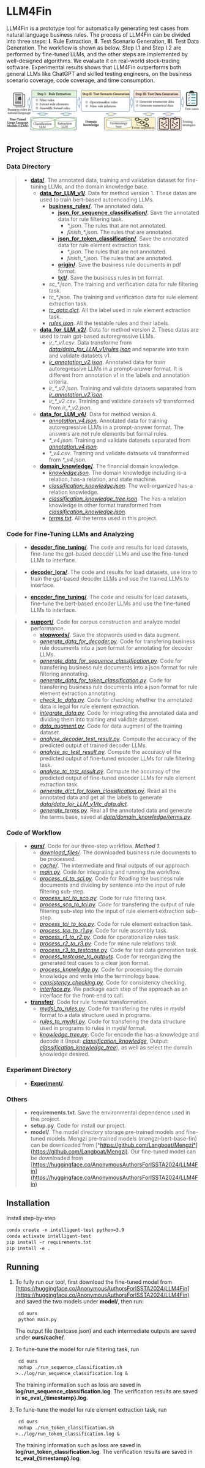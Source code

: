 # LLM4Fin

LLM4Fin is a prototype tool for automatically generating test cases from natural language business rules. The process of LLM4Fin can be divided into three steps: **I**. Rule Extraction, **II**. Test Scenario Generation, **III**. Test Data Generation. The workflow is shown as below. Step I.1 and Step I.2 are performed by fine-tuned LLMs, and the other steps are implemented by well-designed algorithms. We evaluate it on real-world stock-trading software. Experimental results shows that LLM4Fin outperforms both general LLMs like ChatGPT and skilled testing engineers, on the business scenario coverage, code coverage, and time consumption. 

![Workflow of LLM4Fin](./figure/workflow.png)

## Project Structure 

### Data Directory

> - [**data/**](./data/).  The annotated data, training and validation dataset for fine-tuning LLMs, and the domain knowledge base.
>   - [**data_for_LLM_v1/**](./data/data_for_LLM_v1/). Data for method version 1. These datas are used to train bert-based autoencoding LLMs.
>       - [**business_rules/**](./data/data_for_LLM_v1/business_rules/). The annotated data.
>           - [**json_for_sequence_classification/**](./data/data_for_LLM_v1/business_rules/json_for_sequence_classification/). Save the annotated data for rule filtering task.
>               - *\*.json*. The rules that are not annotated.
>               - *finish_\*.json*. The rules that are annotated.
>           - [**json_for_token_classification/**](./data/data_for_LLM_v1/business_rules/json_for_token_classification/). Save the annotated data for rule element extraction task.
>               - *\*.json*. The rules that are not annotated.
>               - *finish_\*.json*. The rules that are annotated.
>           - [**origin/**](./data/data_for_LLM_v1/business_rules/origin/). Save the business rule documents in pdf format.
>           - [**txt/**](./data/data_for_LLM_v1/business_rules/txt/). Save the business rules in txt format.
>       - *sc_\*.json*. The training and verification data for rule filtering task.
>       - *tc_\*.json*. The training and verification data for rule element extraction task.
>       - [*tc_data.dict*](./data/data_for_LLM_v1/tc_data.dict). All the label used in rule element extraction task.
>       - [*rules.json*](./data/data_for_LLM_v1/rules.json). All the testable rules and their labels.
>   - [**data_for_LLM_v2/**](./data/data_for_LLM_v2/). Data for method version 2. These datas are used to train gpt-based autoregressive LLMs.
>       - *ir_\*_v1.csv*. Data transforme from [*data/data_for_LLM_v1/rules.json*](./data/data_for_LLM_v1/rules.json) and separate into train and validate datasets v1.
>       - [*ir_annotation_v2.json*](./data/data_for_LLM_v2/ir_annotation_v2.json). Annotated data for train autoregressive LLMs in a prompt-answer format. It is different from annotation v1 in the labels and annotation criteria.
>       - *ir_\*_v2.json*. Training and validate datasets separated from [*ir_annotation_v2.json*](./data/data_for_LLM_v2/ir_annotation_v2.json).
>       - *ir_\*_v2.csv*. Training and validate datasets v2 transformed from *ir_\*_v2.json*.
>   - [**data_for_LLM_v4/**](./data/data_for_LLM_v4/). Data for method version 4.
>       - [*annotation_v4.json*](./data/data_for_LLM_v4/annotation_v4.json). Annotated data for training autoregressive LLMs in a prompt-answer format. The answers are not rule elements but formal rules.
>       - *\*_v4.json*. Training and validate datasets separated from [*annotation_v4.json*](./data/data_for_LLM_v4/annotation_v4.json).
>       - *\*_v4.csv*. Training and validate datasets v4 transformed from *\*_v4.json*.
>   - [**domain_knowledge/**](./data/domain_knowledge/). The financial domain knowledge.
>       - [*knowledge.json*](./data/domain_knowledge/knowledge.json). The domain knowledge including is-a relation, has-a relation, and state machine.
>       - [*classification_knowledge.json*](./data/domain_knowledge/classification_knowledge.json). The well-organized has-a relation knowledge.
>       - [*classification_knowledge_tree.json*](./data/domain_knowledge/classification_knowledge_tree.json). The has-a relation knowledge in other format transformed from [*classification_knowledge.json*](./data/domain_knowledge/classification_knowledge.json).
>       - [*terms.txt*](./data/domain_knowledge/terms.txt). All the terms used in this project.


### Code for Fine-Tuning LLMs and Analyzing

> - [**decoder_fine_tuning/**](./decoder_fine_tuning/). The code and results for load datasets, fine-tune the gpt-based deocder LLMs and use the fine-tuned LLMs to interface.

> - [**decoder_lora/**](./decoder_lora/). The code and results for load datasets, use lora to train the gpt-based deocder LLMs and use the trained LLMs to interface.

> - [**encoder_fine_tuning/**](./encoder_fine_tuning/). The code and results for load datasets, fine-tune the bert-based encoder LLMs and use the fine-tuned LLMs to interface.

> - [**support/**](./support/).  Code for corpus construction and analyze model performance.
>   - [**stopwords/**](./support/stopwords/). Save the stopwords used in data augment.
>   - [*generate_data_for_decoder.py*](./support/generate_data_for_decoder.py). Code for transfering business rule documents into a json format for annotating for decoder LLMs.
>   - [*generate_data_for_sequence_classification.py*](./support/generate_data_for_sequence_classification.py). Code for transfering business rule documents into a json format for rule filtering annotating.
>   - [*generate_data_for_token_classification.py*](./support/generate_data_for_token_classification.py). Code for transfering business rule documents into a json format for rule element extraction annotating.
>   - [*check_tc_data.py*](./support/check_tc_data.py). Code for checking whether the annotated data is legal for rule element extraction.
>   - [*integrate_data.py*](./support/integrate_data.py). Code for integrating the annotated data and dividing them into training and validate dataset.
>   - [*data_augment.py*](./support/data_augment.py). Code for data augment of the training dataset.
>   - [*analyse_decoder_test_result.py*](./support/analyse_decoder_test_result.py). Compute the accuracy of the predicted output of trained decoder LLMs.
>   - [*analyse_sc_test_result.py*](./support/analyse_sc_test_result.py). Compute the accuracy of the predicted output of fine-tuned encoder LLMs for rule filtering task.
>   - [*analyse_tc_test_result.py*](./support/analyse_tc_test_result.py). Compute the accuracy of the predicted output of fine-tuned encoder LLMs for rule element extraction task.
>   - [*generate_dict_for_token_classification.py*](./support/generate_dict_for_token_classification.py). Read all the annotated data and get all the labels to generate [*data/data_for_LLM_v1/tc_data.dict*](./data/data_for_LLM_v1/tc_data.dict).
>   - [*generate_terms.py*](./support/generate_terms.py). Real all the annotated data and generate the terms base, saved at [*data/domain_knowledge/terms.py*](data/domain_knowledge/terms.txt).


### Code of Workflow

> - [**ours/**](./ours/).  Code for our three-step workflow. ***Method 1***.
>   - [*download_files/*](./ours/download_files/). The downloaded business rule documents to be processed.
>   - [*cache/*](./ours/cache/). The intermediate and final outputs of our approach.
>   - [*main.py*](./ours/main.py). Code for integrating and running the workflow.
>   - [*process_nl_to_sci.py*](./ours/process_nl_to_sci.py). Code for Reading the business rule documents and dividing by sentence into the input of rule filtering sub-step.
>   - [*process_sci_to_sco.py*](./ours/process_sci_to_sco.py). Code for rule filtering task.
>   - [*process_sco_to_tci.py*](./ours/process_sco_to_tci.py). Code for transfering the output of rule filtering sub-step into the input of rule element extraction sub-step.
>   - [*process_tci_to_tco.py*](./ours/process_tci_to_tco.py). Code for rule element extraction task.
>   - [*process_tco_to_r1.py*](./ours/process_tco_to_r1.py). Code for rule assembly task.
>   - [*process_r1_to_r2.py*](./ours/process_r1_to_r2.py). Code for operationalize rules task.
>   - [*process_r2_to_r3.py*](./ours/process_r2_to_r3.py). Code for mine rule relations task.
>   - [*process_r3_to_testcase.py*](./ours/process_r3_to_testcase.py). Code for test data generation task.
>   - [*process_testcase_to_outputs*](./ours/process_testcase_to_outputs.py). Code for reorganizing the generated test cases to a clear json format.
>   - [*process_knowledge.py*](./ours/process_knowledge.py). Code for processing the domain knowledge and write into the terminology base.
>   - [*consistency_checking.py*](./ours/consistency_checking.py). Code for consistency checking.
>   - [*interface.py*](./ours/interface.py). We package each step of the approach as an interface for the front-end to call.
> - [**transfer/**](./transfer/).  Code for rule format transformation.
>   - [*mydsl_to_rules.py*](./transfer/mydsl_to_rules.py). Code for transfering the rules in *mydsl* format to a data structure used in programs.
>   - [*rules_to_mydsl.py*](./transfer/rules_to_mydsl.py). Code for transfering the data structure used in programs to rules in *mydsl* format.
>   - [*knowledge_tree.py*](./transfer/knowledge_tree.py). Code for encode the has-a knowledge and decode it (Input: [*classification_knowledge*](./data/domain_knowledge/classification_knowledge.json), Output: [*classification_knowledge_tree*](./data/domain_knowledge/classification_knowledge_tree.json)), as well as select the domain knowledge desired.

### Experiment Directory

> - [**Experiment/**](./experiment/).

### Others

> - **requirements.txt**. Save the environmental dependence used in this project.
> - **setup.py**. Code for install our project. 
> - **model/**. The model directory storage pre-trained models and fine-tuned models. Mengzi pre-trained models (mengzi-bert-base-fin) can be downloaded from [*https://github.com/Langboat/Mengzi*](https://github.com/Langboat/Mengzi). Our fine-tuned model can be downloaded from [https://huggingface.co/AnonymousAuthorsForISSTA2024/LLM4Fin](https://huggingface.co/AnonymousAuthorsForISSTA2024/LLM4Fin)

## Installation
Install step-by-step

    conda create -n intelligent-test python=3.9
    conda activate intelligent-test
    pip install -r requirements.txt
    pip install -e .

## Running
1. To fully run our tool, first download the fine-tuned model from [https://huggingface.co/AnonymousAuthorsForISSTA2024/LLM4Fin](https://huggingface.co/AnonymousAuthorsForISSTA2024/LLM4Fin) and saved the two models under **model/**, then run:

        cd ours
        python main.py
    
    The output file (textcase.json) and each intermediate outputs are saved under **ours/cache/**.

2. To fune-tune the model for rule filtering task, run

        cd ours
        nohup ./run_sequence_classification.sh >../log/run_sequence_classification.log &

    The training information such as loss are saved in **log/run_sequence_classification.log**. The verification results are saved in **sc_eval_{timestamp}.log**.

3. To fune-tune the model for rule element extraction task, run

        cd ours
        nohup ./run_token_classification.sh >../log/run_token_classification.log &
    
    The training information such as loss are saved in **log/run_token_classification.log**. The verification results are saved in **tc_eval_{timestamp}.log**.